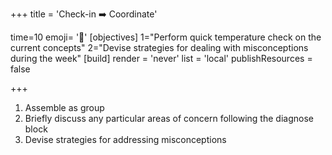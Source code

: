 +++
title = 'Check-in ➡️ Coordinate'

time=10
emoji= '📝'
[objectives]
1="Perform quick temperature check on the current concepts"
2="Devise strategies for dealing with misconceptions during the week"
[build]
  render = 'never'
  list = 'local'
  publishResources = false

+++

1. Assemble as group
2. Briefly discuss any particular areas of concern following the diagnose block
3. Devise strategies for addressing misconceptions
